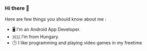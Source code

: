 ### Hi there 👋

Here are few things you should know about me :

- 🖥 I’m an Android App Developer.
- 🇭🇺 I’m from Hungary.
- 🕒 I like programming and playing video games in my freetime
